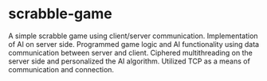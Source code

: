 # scrabble-game
A simple scrabble game using client/server communication. Implementation of AI on server side. Programmed game logic and AI functionality using data communication between server and client. Ciphered multithreading on the server side and personalized the AI algorithm. Utilized TCP as a means of communication and connection.
